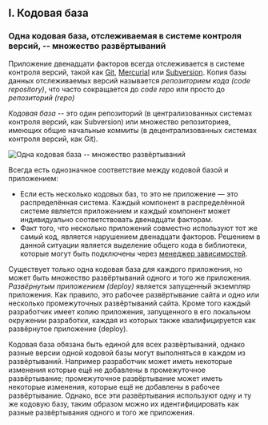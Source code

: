 ## I. Кодовая база

### Одна кодовая база, отслеживаемая в системе контроля версий, -- множество развёртываний

Приложение двенадцати факторов всегда отслеживается в системе контроля версий, такой как [Git](http://git-scm.com/), [Mercurial](https://www.mercurial-scm.org/) или [Subversion](http://subversion.apache.org/). Копия базы данных отслеживаемых версий называется *репозиторием кода (code repository)*, что часто сокращается до *code repo* или просто до *репозиторий (repo)*

*Кодовая база* -- это один репозиторий (в централизованных системах контроля версий, как Subversion) или множество репозиториев, имеющих общие начальные коммиты (в децентрализованных системах контроля версий, как Git).

![Одна кодовая база -- множество развёртываний](/images/codebase-deploys.png)

Всегда есть однозначное соответствие между кодовой базой и приложением:

* Если есть несколько кодовых баз, то это не приложение — это распределённая система. Каждый компонент в распределённой системе является приложением и каждый компонент может индивидуально соответствовать двенадцати факторам.
* Факт того, что несколько приложений совместно используют тот же самый код, является нарушением двенадцати факторов. Решением в данной ситуации является выделение общего кода в библиотеки, которые могут быть подключены через [менеджер зависимостей](./dependencies).

Существует только одна кодовая база для каждого приложения, но может быть множество развёртываний одного и того же приложения. *Развёрнутым приложением (deploy)* является запущенный экземпляр приложения. Как правило, это рабочее развёртывание сайта и одно или несколько промежуточных развёртываний сайта. Кроме того каждый разработчик имеет копию приложения, запущенного в его локальном окружении разработки, каждая из которых также квалифицируется как развёрнутое приложение (deploy).

Кодовая база обязана быть единой для всех развёртываний, однако разные версии одной кодовой базы могут выполняться в каждом из развёртываний. Например разработчик может иметь некоторые изменения которые ещё не добавлены в промежуточное развёртывание; промежуточное развёртывание может иметь некоторые изменения, которые ещё не добавлены в рабочее развёртывание. Однако, все эти развёртывания используют одну и ту же кодовую базу, таким образом можно их идентифицировать как разные развёртывания одного и того же приложения.
